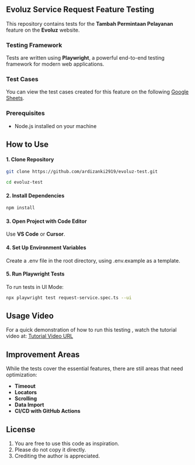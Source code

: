 ## Evoluz Service Request Feature Testing

This repository contains tests for the **Tambah Permintaan Pelayanan** feature on the **Evoluz** website.

### Testing Framework

Tests are written using  **Playwright**, a powerful end-to-end testing framework for modern web applications.

### Test Cases

You can view the test cases created for this feature on the following [Google Sheets](https://docs.google.com/spreadsheets/d/1YAp2CHZVO0tag3jwXdcIoClVVWARzcSRcB0VOZCsKp4/edit?usp=sharing).

### Prerequisites
- Node.js installed on your machine

## How to Use

#### 1. Clone Repository

```bash
git clone https://github.com/ardizanki2919/evoluz-test.git
```

```bash
cd evoluz-test
```

#### 2. Install Dependencies

```bash
npm install
```

#### 3. Open Project with Code Editor

Use **VS Code** or **Cursor**.

#### 4. Set Up Environment Variables

Create a .env file in the root directory, using .env.example as a template.

#### 5. Run Playwright Tests

To run tests in UI Mode:

```bash
npx playwright test request-service.spec.ts --ui
```

## Usage Video

For a quick demonstration of how to run this testing , watch the tutorial video at: [Tutorial Video URL](https://drive.google.com/file/d/1PWBP9CONMEi3FCx1-sOeH4LaQ8NGzu78/view?usp=sharing)

## Improvement Areas

While the tests cover the essential features, there are still areas that need optimization:

- **Timeout**
- **Locators**
- **Scrolling**
- **Data Import**
- **CI/CD with GitHub Actions**

## License

1. You are free to use this code as inspiration.
2. Please do not copy it directly.
3. Crediting the author is appreciated.